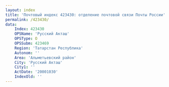 ```yaml
---
layout: index
title: 'Почтовый индекс 423430: отделение почтовой связи Почты России'
permalink: /423430/
data:
    Index: 423430
    OPSName: 'Русский Акташ'
    OPSType: О
    OPSSubm: 423469
    Region: 'Татарстан Республика'
    Autonom: ''
    Area: 'Альметьевский район'
    City: 'Русский Акташ'
    City1: ''
    ActDate: '20001030'
    IndexOld: ''
---
```

